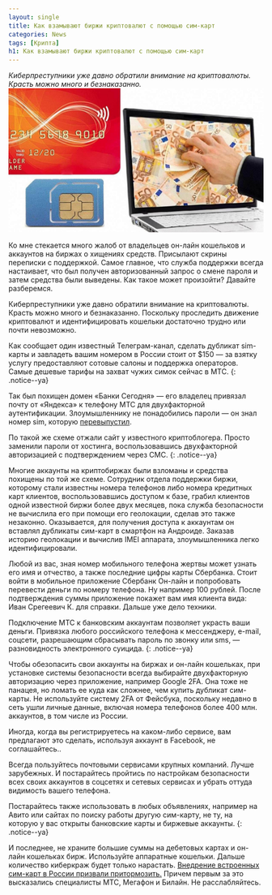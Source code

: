 ```yaml
---
layout: single
title: Как взамывают биржи криптовалют с помощью сим-карт
categories: News
tags: [Крипта]
h1: Как взамывают биржи криптовалют с помощью сим-карт
---
```

*Киберпреступники уже давно обратили внимание на криптовалюты. Красть можно много и безнаказанно.*
![btc](/assets/images/news/sim.jpg)


Ко мне стекается много жалоб от владельцев он-лайн кошельков и аккаунтов на биржах о хищениях средств. Присылают скрины переписки с поддержкой. Самое главное, что служба поддержки всегда  настаивает, что был получен авторизованный запрос о смене пароля и затем средства были выведены. Как такое может произойти? Давайте разберемся.

Киберпреступники уже давно обратили внимание на криптовалюты. Красть можно много и безнаказанно. Поскольку проследить движение криптовалют и идентифицировать кошельки достаточно трудно или почти невозможно.

Как сообщает один известный Телеграм-канал, сделать дубликат sim-карты и завладеть вашим номером в России стоит от $150 — за взятку услугу предоставляют сотовые салоны и поддержка операторов. Самые дешевые тарифы на захват чужих симок сейчас в МТС. 
{: .notice--ya}

Так был похищен домен «Банки Сегодня» — его владелец привязал почту от «Яндекса» к телефону МТС для двухфакторной аутентификации. Злоумышленнику не понадобились пароли — он знал номер sim, которую [перевыпустил](https://habr.com/ru/post/468909/). 

По такой же схеме отжали сайт у известного криптоблогера. Просто заменили пароли от хостинга, воспользовавшись двухфакторной авторизацией с подтверждением через СМС.
{: .notice--ya}

Многие аккаунты на криптобиржах были взломаны и средства похищены по той же схеме. Сотрудник отдела поддержки биржи, которому стали известны номера телефонов либо номера кредитных карт клиентов, воспользовавшись доступом к базе, грабил клиентов одной известной биржи более двух месяцев, пока служба безопасности не вычислила его при помощи его геолокации, сделав это также незаконно. Оказывается, для получения доступа к аккаунтам он вставлял дубликаты сим-карт в смартфон на Андроиде. Заказав историю геолокации и вычислив IMEI аппарата, злоумышленника легко идентифицировали. 

Любой из вас, зная номер мобильного телефона жертвы может узнать его имя и отчество, а также последние цифры карты Сбербанка. Стоит войти в мобильное приложение Сбербанк Он-лайн и попробовать перевести деньги по номеру телефона. Ну например 100 рублей. После подтверждения суммы приложение покажет вам имя клиента вида: Иван Срегеевич К. для справки. Дальше уже дело техники. 
 
Подключение МТС к банковским аккаунтам позволяет украсть ваши деньги. Привязка любого российского телефона к мессенджеру, e-mail, соцсети, разрешающим сбрасывать пароль по звонку или sms, — разновидность электронного суицида.
{: .notice--ya}

Чтобы обезопасить свои аккаунты на биржах и он-лайн кошельках, при установке системы безопасности всегда выбирайте двухфакторную авторизацию через приложение, например Google 2FA. Она тоже не панацея, но ломать ее куда как сложнее, чем купить дубликат сим-карты. Не используйте систему 2FA  от Фейсбука, поскольку недавно в сеть ушли личные данные, включая номера телефонов более 400 млн. аккаунтов, в том числе из России.

 Иногда, когда вы регистрируетесь на каком-либо сервисе, вам предлагают это сделать, используя аккаунт в Facebook, не соглашайтесь..

Всегда пользуйтесь почтовыми сервисами крупных компаний. Лучше зарубежных. И постарайтесь пройтись по настройкам безопасности всех своих аккаунтов в соцсетях и сетевых сервисах и убрать оттуда видимость вашего телефона.

Постарайтесь также использовать в любых объявлениях, например на Авито или сайтах по поиску работы другую сим-карту, не ту, на которую у вас открыты банковские карты и биржевые аккаунты.
{: .notice--ya}

И последнее, не храните большие суммы на дебетовых картах и он-лайн кошельках бирж. Используйте аппаратные кошельки. Дальше количество киберкраж будет только нарастать. [Внедрение встроенных сим-карт в России призвали притормозить.](https://lenta.ru/news/2019/04/08/minkomsvyaz/)  Причем первым за это высказались специалисты МТС, Мегафон и Билайн. Не расслабляйтесь.

